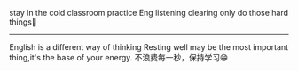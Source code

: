 stay in the cold classroom
practice Eng listening
clearing
only do those hard things💪
******
English is a different way of thinking
Resting well may be the most important thing,it's the base of your energy.
不浪费每一秒，保持学习😁